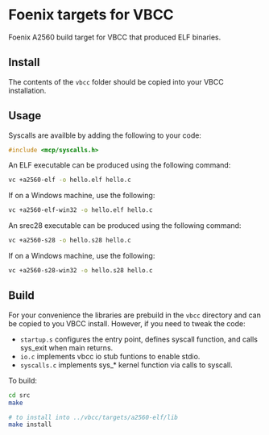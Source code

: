 # Foenix targets for VBCC

Foenix A2560 build target for VBCC that produced ELF binaries.

## Install

The contents of the `vbcc` folder should be copied into your VBCC installation.

## Usage

Syscalls are availble by adding the following to your code:
```C
#include <mcp/syscalls.h>
```

An ELF executable can be produced using the following command:
```bash
vc +a2560-elf -o hello.elf hello.c
```
If on a Windows machine, use the following:
```bash
vc +a2560-elf-win32 -o hello.elf hello.c
```

An srec28 executable can be produced using the following command:
```bash
vc +a2560-s28 -o hello.s28 hello.c
```
If on a Windows machine, use the following:
```bash
vc +a2560-s28-win32 -o hello.s28 hello.c
```

## Build

For your convenience the libraries are prebuild in the `vbcc` directory and can be copied to you VBCC install. However, if you need to tweak the code:

- `startup.s` configures the entry point, defines syscall function, and calls sys_exit when main returns.
- `io.c` implements vbcc io stub funtions to enable stdio.
- `syscalls.c` implements sys_* kernel function via calls to syscall.

To build:
```bash
cd src
make

# to install into ../vbcc/targets/a2560-elf/lib
make install
```
